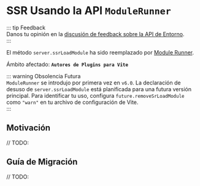 # SSR Usando la API `ModuleRunner`

::: tip Feedback  
Danos tu opinión en la [discusión de feedback sobre la API de Entorno](https://github.com/vitejs/vite/discussions/16358).  
:::

El método `server.ssrLoadModule` ha sido reemplazado por [Module Runner](/guide/api-environment#modulerunner).

Ámbito afectado: **`Autores de Plugins para Vite`**

::: warning Obsolencia Futura  
`ModuleRunner` se introdujo por primera vez en `v6.0`. La declaración de desuso de `server.ssrLoadModule` está planificada para una futura versión principal. Para identificar tu uso, configura `future.removeSrLoadModule` como `"warn"` en tu archivo de configuración de Vite.  
:::

## Motivación

// TODO:

## Guía de Migración

// TODO:
